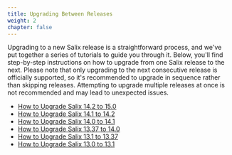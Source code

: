 ```yaml
---
title: Upgrading Between Releases
weight: 2
chapter: false
---
```


Upgrading to a new Salix release is a straightforward process, and we've put
together a series of tutorials to guide you through it. Below, you'll find
step-by-step instructions on how to upgrade from one Salix release to the next.
Please note that only upgrading to the next consecutive release is officially
supported, so it's recommended to upgrade in sequence rather than skipping
releases. Attempting to upgrade multiple releases at once is not recommended
and may lead to unexpected issues.

- [How to Upgrade Salix 14.2 to 15.0](/user/upgrading/14.2-to-15.0)
- [How to Upgrade Salix 14.1 to 14.2](/user/upgrading/14.1-to-14.2)
- [How to Upgrade Salix 14.0 to 14.1](/user/upgrading/14.0-to-14.1)
- [How to Upgrade Salix 13.37 to 14.0](/user/upgrading/13.37-to-14.0)
- [How to Upgrade Salix 13.1 to 13.37](/user/upgrading/13.1-to-13.37)
- [How to Upgrade Salix 13.0 to 13.1](/user/upgrading/13.0-to-13.1)
